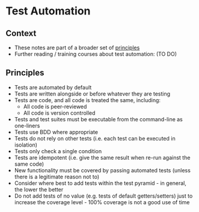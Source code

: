 # Test Automation

## Context

* These notes are part of a broader set of [principles](../principles.md)
* Further reading / training courses about test automation: (TO DO)

## Principles

* Tests are automated by default
* Tests are written alongside or before whatever they are testing
* Tests are code, and all code is treated the same, including:
    * All code is peer-reviewed
    * All code is version controlled
* Tests and test suites must be executable from the command-line as one-liners
* Tests use BDD where appropriate
* Tests do not rely on other tests (i.e. each test can be executed in isolation)
* Tests only check a single condition
* Tests are idempotent (i.e. give the same result when re-run against the same code)
* New functionality must be covered by passing automated tests (unless there is a legitimate reason not to)
* Consider where best to add tests within the test pyramid - in general, the lower the better
* Do not add tests of no value (e.g. tests of default getters/setters) just to increase the coverage level - 100% coverage is not a good use of time
